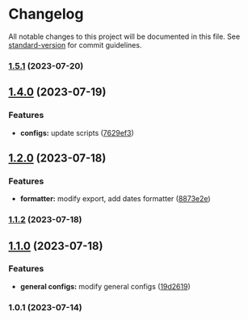 # Changelog

All notable changes to this project will be documented in this file. See [standard-version](https://github.com/conventional-changelog/standard-version) for commit guidelines.

### [1.5.1](https://github.com/AgustinaNunez/utils/compare/v1.4.0...v1.5.1) (2023-07-20)

## [1.4.0](https://github.com/agustinanunez/utils/compare/v1.2.0...v1.4.0) (2023-07-19)


### Features

* **configs:** update scripts ([7629ef3](https://github.com/agustinanunez/utils/commit/7629ef3f0302f9f059f4a5cda1031d323c1157b4))

## [1.2.0](https://github.com/agustinanunez/utils/compare/v1.1.2...v1.2.0) (2023-07-18)


### Features

* **formatter:** modify export, add dates formatter ([8873e2e](https://github.com/agustinanunez/utils/commit/8873e2eb0b8b8983da95a0258ec407f4c5e8160b))

### [1.1.2](https://github.com/agustinanunez/utils/compare/v1.1.0...v1.1.2) (2023-07-18)

## [1.1.0](https://github.com/agustinanunez/utils/compare/v1.0.1...v1.1.0) (2023-07-18)


### Features

* **general configs:** modify general configs ([19d2619](https://github.com/agustinanunez/utils/commit/19d2619973e3713fb9e5894dd92b6c65805cde2d))

### 1.0.1 (2023-07-14)
